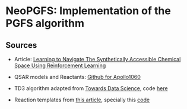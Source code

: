 # NeoPGFS: Implementation of the PGFS algorithm

## Sources
* Article: [Learning to Navigate The Synthetically Accessible Chemical Space Using Reinforcement Learning](http://proceedings.mlr.press/v119/gottipati20a.html)

* QSAR models and Reactants: [Github for Apollo1060](https://github.com/99andBeyond/Apollo1060)

* TD3 algorithm adapted from [Towards Data Science](https://towardsdatascience.com/td3-learning-to-run-with-ai-40dfc512f93), code [here](https://github.com/djbyrne/TD3)

* Reaction templates from [this article](https://www.nature.com/articles/s42256-019-0067-7), specially this [code](https://codeocean.com/capsule/8271554/tree/v1)